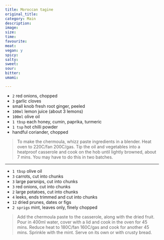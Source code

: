 ```yaml
---
title: Moroccan tagine
original_title:
category: Main
description:
image:
size:
time:
favourite:
meat:
vegan: y
spicy:
salty:
sweet:
sour:
bitter:
umami:

---
```


* `2` red onions, chopped
* `3` garlic cloves
* small knob fresh root ginger, peeled
* `100ml` lemon juice (about 3 lemons)
* `100ml` olive oil
* `1 tbsp` each honey, cumin, paprika, turmeric
* `1 tsp` hot chilli powder
* handful coriander, chopped

>To make the chermoula, whizz paste ingredients in a blender. Heat oven to 220C/fan 200C/gas. Tip the oil and vegetables into a heatproof casserole and cook on the hob until lightly browned, about 7 mins. You may have to do this in two batches.

---

* `1 tbsp` olive oil
* `3` carrots, cut into chunks
* `3` large parsnips, cut into chunks
* `3` red onions, cut into chunks
* `2` large potatoes, cut into chunks
* `4` leeks, ends trimmed and cut into chunks
* `12` dried prunes, dates or figs
* `2 sprigs` mint, leaves only, finely chopped

>Add the chermoula paste to the casserole, along with the dried fruit. Pour in 400ml water, cover with a lid and cook in the oven for 45 mins. Reduce heat to 180C/fan 160C/gas and cook for another 45 mins. Sprinkle with the mint. Serve on its own or with crusty bread.